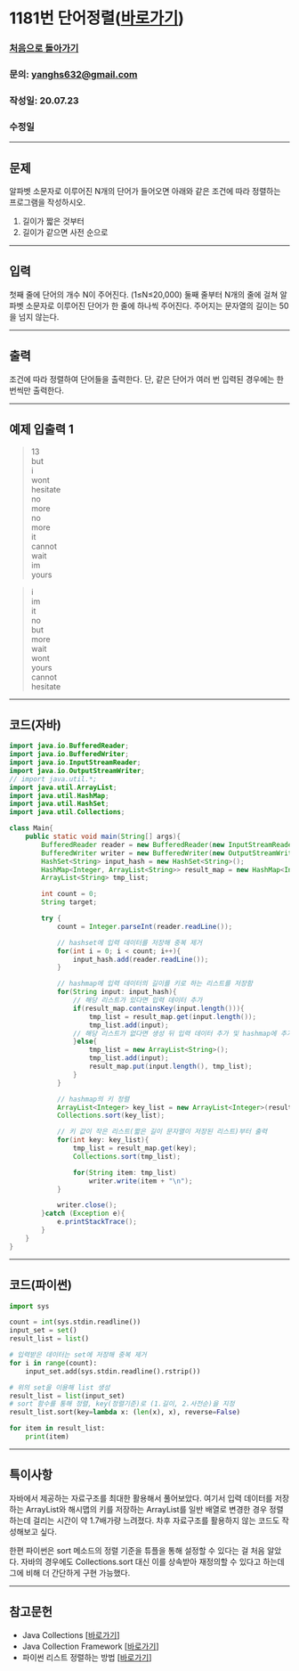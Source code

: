 # 1181번 단어정렬([바로가기](https://www.acmicpc.net/problem/1181))

### [처음으로 돌아가기](../README.md)
### 문의: yanghs632@gmail.com
### 작성일: 20.07.23
### 수정일


---
## 문제
알파벳 소문자로 이루어진 N개의 단어가 들어오면 아래와 같은 조건에 따라 정렬하는 프로그램을 작성하시오.

1. 길이가 짧은 것부터
2. 길이가 같으면 사전 순으로

---
## 입력
첫째 줄에 단어의 개수 N이 주어진다. (1≤N≤20,000) 둘째 줄부터 N개의 줄에 걸쳐 알파벳 소문자로 이루어진 단어가 한 줄에 하나씩 주어진다. 주어지는 문자열의 길이는 50을 넘지 않는다.

---
## 출력
조건에 따라 정렬하여 단어들을 출력한다. 단, 같은 단어가 여러 번 입력된 경우에는 한 번씩만 출력한다.

---
## 예제 입출력 1
>13<br>
>but<br>
>i<br>
>wont<br>
>hesitate<br>
>no<br>
>more<br>
>no<br>
>more<br>
>it<br>
>cannot<br>
>wait<br>
>im<br>
>yours<br>

>i<br>
>im<br>
>it<br>
>no<br>
>but<br>
>more<br>
>wait<br>
>wont<br>
>yours<br>
>cannot<br>
>hesitate<br>

---
## 코드(자바)
```java
import java.io.BufferedReader;
import java.io.BufferedWriter;
import java.io.InputStreamReader;
import java.io.OutputStreamWriter;
// import java.util.*;
import java.util.ArrayList;
import java.util.HashMap;
import java.util.HashSet;
import java.util.Collections;

class Main{
    public static void main(String[] args){
        BufferedReader reader = new BufferedReader(new InputStreamReader(System.in));
        BufferedWriter writer = new BufferedWriter(new OutputStreamWriter(System.out));
        HashSet<String> input_hash = new HashSet<String>();
        HashMap<Integer, ArrayList<String>> result_map = new HashMap<Integer, ArrayList<String>>();
        ArrayList<String> tmp_list;

        int count = 0;
        String target;

        try {
            count = Integer.parseInt(reader.readLine());

            // hashset에 입력 데이터를 저장해 중복 제거
            for(int i = 0; i < count; i++){
                input_hash.add(reader.readLine());
            }

            // hashmap에 입력 데이터의 길이를 키로 하는 리스트를 저장함
            for(String input: input_hash){
                // 해당 리스트가 있다면 입력 데이터 추가
                if(result_map.containsKey(input.length())){
                    tmp_list = result_map.get(input.length());
                    tmp_list.add(input);
                // 해당 리스트가 없다면 생성 뒤 입력 데이터 추가 및 hashmap에 추가
                }else{
                    tmp_list = new ArrayList<String>();
                    tmp_list.add(input);
                    result_map.put(input.length(), tmp_list);
                }
            }

            // hashmap의 키 정렬
            ArrayList<Integer> key_list = new ArrayList<Integer>(result_map.keySet());
            Collections.sort(key_list);

            // 키 값이 작은 리스트(짧은 길이 문자열이 저장된 리스트)부터 출력
            for(int key: key_list){
                tmp_list = result_map.get(key);
                Collections.sort(tmp_list);

                for(String item: tmp_list)
                    writer.write(item + "\n");
            }

            writer.close();
        }catch (Exception e){
            e.printStackTrace();
        }
    }
}
```

---
## 코드(파이썬)
```python
import sys

count = int(sys.stdin.readline())
input_set = set()
result_list = list()

# 입력받은 데이터는 set에 저장해 중복 제거
for i in range(count):
    input_set.add(sys.stdin.readline().rstrip())

# 위의 set을 이용해 list 생성
result_list = list(input_set)
# sort 함수를 통해 정렬, key(정렬기준)로 (1.길이, 2.사전순)을 지정
result_list.sort(key=lambda x: (len(x), x), reverse=False)

for item in result_list:
    print(item)
```

---
## 특이사항
자바에서 제공하는 자료구조를 최대한 활용해서 풀어보았다. 여기서 입력 데이터를 저장하는 ArrayList와 해시맵의 키를 저장하는 ArrayList를 일반 배열로 변경한 경우 정렬하는데 걸리는 시간이 약 1.7배가량 느려졌다. 차후 자료구조를 활용하지 않는 코드도 작성해보고 싶다.

한편 파이썬은 sort 메소드의 정렬 기준을 튜플을 통해 설정할 수 있다는 걸 처음 알았다. 자바의 경우에도 Collections.sort 대신 이를 상속받아 재정의할 수 있다고 하는데 그에 비해 더 간단하게 구현 가능했다.

---
## 참고문헌
- Java Collections [[바로가기](https://platonic.tistory.com/entry/Java-Collections-%EC%9E%90%EB%A3%8C%EA%B5%AC%EC%A1%B0-List-Set-Map-Tree-Stack-Iterator-Enumeration "Java Collections / 자료구조 / List / Set / Map / Tree / Stack / Iterator / Enumeration - Platonic의 조금은 재밌는 일상")]
- Java Collection Framework [[바로가기](https://joooootopia.tistory.com/13 "Java Collection Framework::자바의 자료구조 - 김특별의 주토피아")]
- 파이썬 리스트 정렬하는 방법 [[바로가기](https://soooprmx.tistory.com/entry/%EB%A6%AC%EC%8A%A4%ED%8A%B8-%EC%A0%95%EB%A0%AC%ED%95%98%EB%8A%94-%EB%B0%A9%EB%B2%95 "리스트 정렬하는 방법 - 봉숩은 간지쟁이 블로그")]
